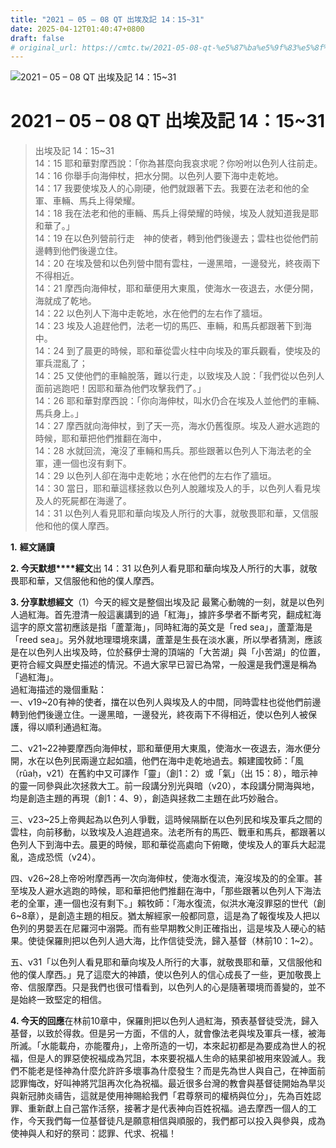 ```yaml
---
title: "2021 – 05 – 08 QT 出埃及記 14：15~31"
date: 2025-04-12T01:40:47+0800
draft: false
# original_url: https://cmtc.tw/2021-05-08-qt-%e5%87%ba%e5%9f%83%e5%8f%8a%e8%a8%98-14%ef%bc%9a1531
---
```


![2021 – 05 – 08 QT 出埃及記 14：15\~31](/images/qt.jpg   "2021 – 05 – 08 QT 出埃及記 14：15\~31")

# 2021 – 05 – 08 QT 出埃及記 14：15\~31

> 出埃及記 14：15\~31  
> 14：15 耶和華對摩西說：「你為甚麼向我哀求呢？你吩咐以色列人往前走。  
> 14：16 你舉手向海伸杖，把水分開。以色列人要下海中走乾地。  
> 14：17 我要使埃及人的心剛硬，他們就跟著下去。我要在法老和他的全軍、車輛、馬兵上得榮耀。  
> 14：18 我在法老和他的車輛、馬兵上得榮耀的時候，埃及人就知道我是耶和華了。」  
> 14：19 在以色列營前行走　神的使者，轉到他們後邊去；雲柱也從他們前邊轉到他們後邊立住。  
> 14：20 在埃及營和以色列營中間有雲柱，一邊黑暗，一邊發光，終夜兩下不得相近。  
> 14：21 摩西向海伸杖，耶和華便用大東風，使海水一夜退去，水便分開，海就成了乾地。  
> 14：22 以色列人下海中走乾地，水在他們的左右作了牆垣。  
> 14：23 埃及人追趕他們，法老一切的馬匹、車輛，和馬兵都跟著下到海中。  
> 14：24 到了晨更的時候，耶和華從雲火柱中向埃及的軍兵觀看，使埃及的軍兵混亂了；  
> 14：25 又使他們的車輪脫落，難以行走，以致埃及人說：「我們從以色列人面前逃跑吧！因耶和華為他們攻擊我們了。」  
> 14：26 耶和華對摩西說：「你向海伸杖，叫水仍合在埃及人並他們的車輛、馬兵身上。」  
> 14：27 摩西就向海伸杖，到了天一亮，海水仍舊復原。埃及人避水逃跑的時候，耶和華把他們推翻在海中，  
> 14：28 水就回流，淹沒了車輛和馬兵。那些跟著以色列人下海法老的全軍，連一個也沒有剩下。  
> 14：29 以色列人卻在海中走乾地；水在他們的左右作了牆垣。  
> 14：30 當日，耶和華這樣拯救以色列人脫離埃及人的手，以色列人看見埃及人的死屍都在海邊了。  
> 14：31 以色列人看見耶和華向埃及人所行的大事，就敬畏耶和華，又信服他和他的僕人摩西。

**1.** **經文誦讀**

**2. 今天默想****經文**出 14：31 以色列人看見耶和華向埃及人所行的大事，就敬畏耶和華，又信服他和他的僕人摩西。

**3. 分享默想經文**（1）今天的經文是整個出埃及記 最驚心動魄的一刻，就是以色列人過紅海。首先澄清一般這裏講到的過「紅海」，據許多學者不斷考究，翻成紅海這字的原文當初應該是指「蘆葦海」，同時紅海的英文是「red sea」，蘆葦海是「reed sea」。另外就地理環境來講，蘆葦是生長在淡水裏，所以學者猜測，應該是在以色列人出埃及時，位於蘇伊士灣的頂端的「大苦湖」與「小苦湖」的位置，更符合經文與歷史描述的情況。不過大家早已習已為常，一般還是我們還是稱為「過紅海」。  
過紅海描述的幾個重點：  
一、v19\~20有神的使者，擋在以色列人與埃及人的中間，同時雲柱也從他們前邊轉到他們後邊立住。一邊黑暗，一邊發光，終夜兩下不得相近，使以色列人被保護，得以順利通過紅海。

二、v21\~22神要摩西向海伸杖，耶和華便用大東風，使海水一夜退去，海水便分開，水在以色列民兩邊立起如牆，他們在海中走乾地過去。賴建國牧師：「風（rûaḥ，v21）在舊約中又可譯作「靈」（創1：2）或「氣」（出 15：8），暗示神的靈一同參與此次拯救大工。前一段講分別光與暗（v20），本段講分開海與地，均是創造主題的再現（創1：4、9），創造與拯救二主題在此巧妙融合。

三、v23\~25上帝興起為以色列人爭戰，這時候隔斷在以色列民和埃及軍兵之間的雲柱，向前移動，以致埃及人追趕過來。法老所有的馬匹、戰車和馬兵，都跟著以色列人下到海中去。晨更的時候，耶和華從高處向下俯瞰，使埃及人的軍兵大起混亂，造成恐慌（v24）。

四、v26\~28上帝吩咐摩西再一次向海伸杖，使海水復流，淹沒埃及的的全軍。甚至埃及人避水逃跑的時候，耶和華把他們推翻在海中，「那些跟著以色列人下海法老的全軍，連一個也沒有剩下。」賴牧師：「海水復流，似洪水淹沒罪惡的世代（創6\~8章），是創造主題的相反。猶太解經家一般都同意，這是為了報復埃及人把以色列的男嬰丟在尼羅河中溺斃。而有些早期教父則正確指出，這是埃及人硬心的結果。使徒保羅則把以色列人過大海，比作信徒受洗，歸入基督（林前10：1\~2）。

五、v31「以色列人看見耶和華向埃及人所行的大事，就敬畏耶和華，又信服他和他的僕人摩西。」見了這麼大的神蹟，使以色列人的信心成長了一些，更加敬畏上帝、信服摩西。只是我們也很可惜看到，以色列人的心是隨著環境而善變的，並不是始終一致堅定的相信。

**4. 今天的回應**在林前10章中，保羅則把以色列人過紅海，預表基督徒受洗，歸入基督，以致於得救。但是另一方面，不信的人，就會像法老與埃及軍兵一樣，被海所滅。「水能載舟，亦能覆舟」，上帝所造的一切，本來起初都是為要成為世人的祝福，但是人的罪惡使祝福成為咒詛，本來要祝福人生命的結果卻被用來毀滅人。我們不能老是怪神為什麼允許許多壞事為什麼發生？而是先為世人與自己，在神面前認罪悔改，好叫神將咒詛再次化為祝福。最近很多台灣的教會與基督徒開始為旱災與新冠肺炎禱告，這就是使用神賜給我們「君尊祭司的權柄與位分」，先為百姓認罪、重新獻上自己當作活祭，接著才是代表神向百姓祝福。過去摩西一個人的工作，今天我們每一位基督徒凡是願意相信與順服的，我們都可以投入與參與，成為使神與人和好的祭司：認罪、代求、祝福！